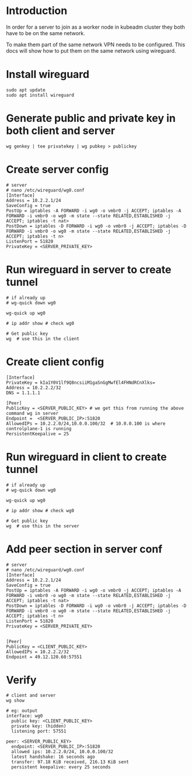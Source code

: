 # Introduction

In order for a server to join as a worker node in kubeadm cluster they both have to be on the same network. 

To make them part of the same network VPN needs to be configured. This docs will show how to put them on the same network using wireguard. 

# Install wireguard
```
sudo apt update
sudo apt install wireguard
```

# Generate public and private key in both client and server
```
wg genkey | tee privatekey | wg pubkey > publickey
```

# Create server config 
```
# server 
# nano /etc/wireguard/wg0.conf
[Interface]
Address = 10.2.2.1/24
SaveConfig = true
PostUp = iptables -A FORWARD -i wg0 -o vmbr0 -j ACCEPT; iptables -A FORWARD -i vmbr0 -o wg0 -m state --state RELATED,ESTABLISHED -j ACCEPT; iptables -t nat>
PostDown = iptables -D FORWARD -i wg0 -o vmbr0 -j ACCEPT; iptables -D FORWARD -i vmbr0 -o wg0 -m state --state RELATED,ESTABLISHED -j ACCEPT; iptables -t n>
ListenPort = 51820
PrivateKey = <SERVER_PRIVATE_KEY>
```

# Run wireguard in server to create tunnel
```
# if already up 
# wg-quick down wg0

wg-quick up wg0

# ip addr show # check wg0 

# Get public key
wg  # use this in the client
```


# Create client config
```
[Interface]
PrivateKey = kIa1Y0V1lf9Q8ncsiiM1gaSnGgMwfEl4FHNdRCnXlks= 
Address = 10.2.2.2/32           
DNS = 1.1.1.1

[Peer]
PublicKey = <SERVER_PUBLIC_KEY> # we get this from running the above command wg in server
Endpoint =  <SERVER_PUBLIC_IP>:51820  
AllowedIPs = 10.2.2.0/24,10.0.0.100/32  # 10.0.0.100 is where controlplane-1 is running         
PersistentKeepalive = 25
````


# Run wireguard in client to create tunnel
```
# if already up 
# wg-quick down wg0

wg-quick up wg0

# ip addr show # check wg0 

# Get public key
wg  # use this in the server
```


# Add peer section in server conf
```
# server 
# nano /etc/wireguard/wg0.conf
[Interface]
Address = 10.2.2.1/24
SaveConfig = true
PostUp = iptables -A FORWARD -i wg0 -o vmbr0 -j ACCEPT; iptables -A FORWARD -i vmbr0 -o wg0 -m state --state RELATED,ESTABLISHED -j ACCEPT; iptables -t nat>
PostDown = iptables -D FORWARD -i wg0 -o vmbr0 -j ACCEPT; iptables -D FORWARD -i vmbr0 -o wg0 -m state --state RELATED,ESTABLISHED -j ACCEPT; iptables -t n>
ListenPort = 51820
PrivateKey = <SERVER_PRIVATE_KEY>


[Peer]
PublicKey = <CLIENT_PUBLIC_KEY> 
AllowedIPs = 10.2.2.2/32
Endpoint = 49.12.120.60:57551
```


# Verify
```
# client and server
wg show

# eg: output 
interface: wg0
  public key: <CLIENT_PUBLIC_KEY>
  private key: (hidden)
  listening port: 57551

peer: <SERVER_PUBLIC_KEY>
  endpoint: <SERVER_PUBLIC_IP>:51820
  allowed ips: 10.2.2.0/24, 10.0.0.100/32
  latest handshake: 16 seconds ago
  transfer: 97.18 KiB received, 216.13 KiB sent
  persistent keepalive: every 25 seconds
```